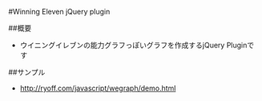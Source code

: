 #Winning Eleven jQuery plugin

##概要
* ウイニングイレブンの能力グラフっぽいグラフを作成するjQuery Pluginです

##サンプル
* http://ryoff.com/javascript/wegraph/demo.html
